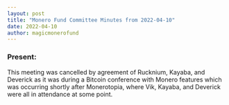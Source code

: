 ```yaml
---
layout: post
title: "Monero Fund Committee Minutes from 2022-04-10"
date: 2022-04-10
author: magicmonerofund
---
```


### Present:

This meeting was cancelled by agreement of Rucknium, Kayaba, and Deverick as it was during a Bitcoin conference with Monero features which was occurring shortly after Monerotopia, where Vik, Kayaba, and Deverick were all in attendance at some point.
